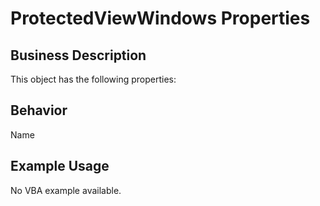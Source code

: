 # ProtectedViewWindows Properties

## Business Description
This object has the following properties:

## Behavior
Name

## Example Usage
No VBA example available.